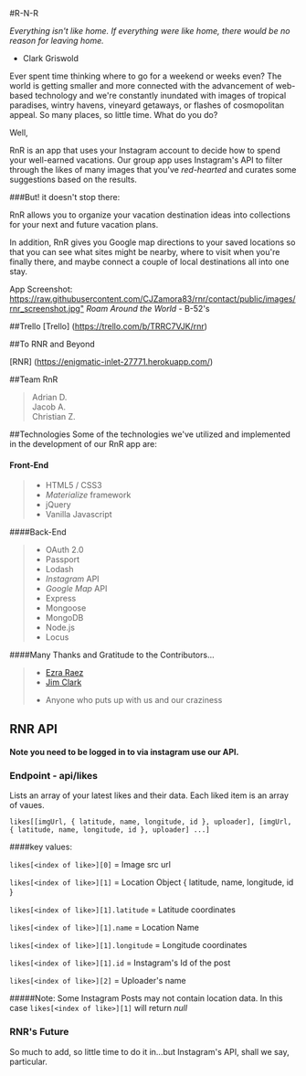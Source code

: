 #R-N-R


_Everything isn't like home.  If everything were like home, there would be no reason for leaving home._  
- Clark Griswold

Ever spent time thinking where to go for a weekend or weeks even?  The world is getting smaller and more connected with the advancement of web-based technology and we're constantly inundated with images of tropical paradises, wintry havens, vineyard getaways, or flashes of cosmopolitan appeal.  So many places, so little time.  What do you do?

Well,

RnR is an app that uses your Instagram account to decide how to spend your well-earned vacations.  Our group app uses Instagram's API to filter through the likes of many images that you've _red-hearted_ and curates some suggestions based on the results.

###But! it doesn't stop there:

RnR allows you to organize your vacation destination ideas into collections for your next and future vacation plans.

In addition, RnR gives you Google map directions to your saved locations so that you can see what sites might be nearby, where to visit when you're finally there, and maybe connect a couple of local destinations all into one stay.

App Screenshot:  
[<https://raw.githubusercontent.com/CJZamora83/rnr/contact/public/images/rnr_screenshot.jpg">]([<https://raw.githubusercontent.com/CJZamora83/rnr/contact/public/images/rnr_screenshot.jpg"/)
_Roam Around the World_ - B-52's

##Trello
[Trello] (https://trello.com/b/TRRC7VJK/rnr)  

##To RNR and Beyond  

[RNR] (https://enigmatic-inlet-27771.herokuapp.com/)  

##Team RnR  
> Adrian D.  
> Jacob A.  
> Christian Z.  


##Technologies
Some of the technologies we've utilized and implemented in the development of our RnR app are:  

#### Front-End  
>- HTML5 / CSS3  
>- *Materialize* framework
>- jQuery  
>- Vanilla Javascript

####Back-End  
>- OAuth 2.0  
>- Passport  
>- Lodash
>- _Instagram_ API  
>- _Google Map_ API
>- Express
>- Mongoose
>- MongoDB
>- Node.js
>- Locus

####Many Thanks and Gratitude to the Contributors...
>- [Ezra Raez](https://github.com/EARnagram)        
>- [Jim Clark](https://github.com/jim-clark) 
>* Anyone who puts up with us and our craziness  


## RNR API

#### Note you need to be logged in to via instagram use our API.

### Endpoint - api/likes  
Lists an array of your latest likes and their data. Each liked item is an array of vaues.

`likes[[imgUrl, { latitude, name, longitude, id }, uploader], [imgUrl, { latitude, name, longitude, id }, uploader] ...]`

####key values: 

`likes[<index of like>][0]` = Image src url

`likes[<index of like>][1]` = Location Object { latitude, name, longitude, id }

`likes[<index of like>][1].latitude` = Latitude coordinates 

`likes[<index of like>][1].name` = Location Name
 
`likes[<index of like>][1].longitude` = Longitude coordinates 

`likes[<index of like>][1].id` = Instagram's Id of the post

`likes[<index of like>][2]` = Uploader's name

#####Note:
Some Instagram Posts may not contain location data. In this case `likes[<index of like>][1]` will return _null_

### RNR's Future

So much to add, so little time to do it in...but Instagram's API, shall we say, particular.
